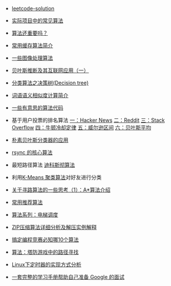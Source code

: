 * [leetcode-solution](http://siddontang.gitbooks.io/leetcode-solution/content/)

* [实际项目中的常见算法](http://www.infoq.com/cn/news/2013/11/Core-algorithms-deployed)
* [算法还重要吗？](http://www.cnblogs.com/chenkai/archive/2010/09/19/1831171.html )
* [常用缓存算法简介](http://blog.csdn.net/DL88250/article/details/6156892 )
* [一些图像处理算法](http://news.cnblogs.com/n/111776/ )
* [贝叶斯推断及其互联网应用（一）](http://www.ruanyifeng.com/blog/2011/08/bayesian_inference_part_one.html )
* [分类算法之决策树(Decision tree)](http://www.cnblogs.com/leoo2sk/archive/2010/09/19/decision-tree.html )
* [词语语义相似度计算简介](http://stblog.baidu-tech.com/?p=1738)
* [一些有意思的算法代码](http://coolshell.cn/articles/6010.html )
* 基于用户投票的排名算法 [一：Hacker News](http://www.ruanyifeng.com/blog/2012/02/ranking_algorithm_hacker_news.html ) [二：Reddit](http://www.ruanyifeng.com/blog/2012/03/ranking_algorithm_reddit.html ) [三：Stack Overflow](http://www.ruanyifeng.com/blog/2012/03/ranking_algorithm_stack_overflow.html ) [四：牛顿冷却定律](http://www.ruanyifeng.com/blog/2012/03/ranking_algorithm_newton_s_law_of_cooling.html ) [五：威尔逊区间](http://www.ruanyifeng.com/blog/2012/03/ranking_algorithm_wilson_score_interval.html ) [六：贝叶斯平均](http://www.ruanyifeng.com/blog/2012/03/ranking_algorithm_bayesian_average.html )
* [朴素贝叶斯分类器的应用](http://www.ruanyifeng.com/blog/2013/12/naive_bayes_classifier.html)
* [rsync 的核心算法](http://coolshell.cn/articles/7425.html )
* 最短路径算法 [迪科斯彻算法](http://zh.wikipedia.org/wiki/Dijkstra%E7%AE%97%E6%B3%95 )
* 利用[K-Means 聚类算法](http://www.oschina.net/p/k-means)对好友进行分类
* [关于寻路算法的一些思考（1）：A*算法介绍](http://blog.jobbole.com/71044/)
* [常用推荐算法](http://liyonghui160com.iteye.com/blog/2082450)
* [算法系列：电梯调度](http://blog.jobbole.com/74672/)
* [ZIP压缩算法详细分析及解压实例解释](http://blog.jobbole.com/76676/)
* [搞定编程竞赛必知哪10个算法](http://blog.jobbole.com/78575/)
* [算法：塔防游戏中的路径寻找](http://blog.jobbole.com/82629/)
* [Linux下定时器的实现方式分析](http://www.ibm.com/developerworks/cn/linux/l-cn-timers/)
* [一套完整的学习手册帮助自己准备 Google 的面试](https://github.com/jwasham/coding-interview-university/blob/master/translations/README-cn.md)
